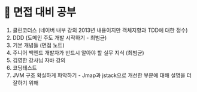 # 🔴 면접 대비 공부

1. 클린코더스 (네이버 내부 강의 2013년 내용이지만 객체지향과 TDD에 대한 정수)
1. DDD (도메인 주도 개발 시작하기 - 최범균)
1. 기본 개념들 (면접 노트)
1. 주니어 백엔드 개발자가 반드시 알아야 할 실무 지식 (최범균)
1. 김영한 강사님 자바 강의
1. 코딩테스트
1. JVM 구조 확실하게 파악하기 - Jmap과 jstack으로 개선한 부분에 대해 설명을 더 잘하기 위해